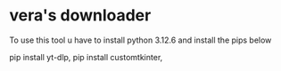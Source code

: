 # vera's downloader

To use this tool u have to install python 3.12.6 and install the pips below

pip install yt-dlp,
pip install customtkinter,
